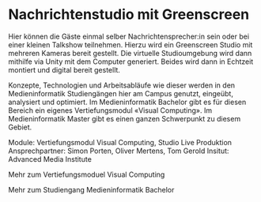 # Nachrichtenstudio mit Greenscreen

Hier können die  Gäste einmal selber Nachrichtensprecher:in sein oder bei einer kleinen Talkshow teilnehmen. Hierzu wird ein Greenscreen Studio mit mehreren Kameras bereit gestellt. Die virtuelle Studioumgebung wird dann mithilfe via Unity mit dem Computer generiert. Beides wird dann in Echtzeit montiert und digital bereit gestellt.

Konzepte, Technologien und Arbeitsabläufe wie dieser werden in den Medieninformatik Studiengängen hier am Campus genutzt, eingeübt, analysiert und optimiert. Im Medieninformatik Bachelor gibt es für diesen Bereich ein eigenes Vertiefungsmodul «Visual Computing». Im Medieninformatik Master gibt es einen ganzen Schwerpunkt zu diesem Gebiet.

Module: Vertiefungsmodul Visual Computing, Studio Live Produktion
Ansprechpartner: Simon Porten, Oliver Mertens, Tom Gerold
Insitut: Advanced Media Institute

Mehr zum Vertiefungsmoduel Visual Computing
<qr-code>

Mehr zum Studiengang Medieninformatik Bachelor
<qr-code>